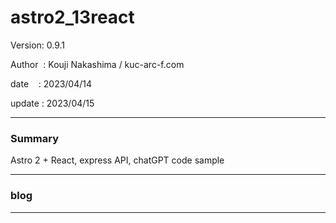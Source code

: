 ﻿# astro2_13react

 Version: 0.9.1

 Author  : Kouji Nakashima / kuc-arc-f.com

 date    : 2023/04/14  

 update  : 2023/04/15 

***
### Summary

Astro 2 + React, express API,  chatGPT code sample

***
### blog


***

